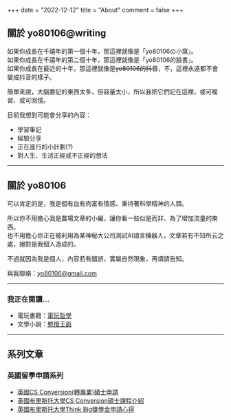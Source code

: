 +++
date = "2022-12-12"
title = "About"
comment = false
+++

## 關於 yo80106@writing

如果你成長在千禧年的第一個十年，那這裡就像是「yo80106の小窩」。  
如果你成長在千禧年的第二個十年，那這裡就像是「yo80106的臉書」。  
如果你成長在最近的十年，那這裡就像是~~yo80106的抖音~~，不，這裡永遠都不會變成抖音的樣子。

簡單來說，大腦要記的東西太多，但容量太小，所以我把它們記在這裡，或可複習、或可回憶。

目前我想到可能會分享的內容：
* 學習筆記
* 經驗分享
* 正在進行的小計劃(?)
* 對人生、生活正經或不正經的想法

---

## 關於 yo80106

可以肯定的是，我是個有血有肉富有情感、秉持著科學精神的人類。

所以你不用擔心我是農場文章的小編，讓你看一些似是而非、為了增加流量的東西。  
也不用擔心你正在被利用為某神秘大公司測試AI語言機器人，文章若有不知所云之處，絕對是我個人造成的。

不過就因為我是個人，內容若有錯誤，實屬自然現象，再煩請告知。

與我聯絡：yo80106@gmail.com

---

### 我正在閱讀...

* 電玩書籍：[電玩哲學](https://www.eslite.com/product/10012168942682646849007)
* 文學小說：[憨慢王爺](https://www.eslite.com/product/10012046692682584025006)

---

## 系列文章

### 英國留學申請系列

* [英國CS Conversion(轉專業)碩士申請](https://yo80106.github.io/posts/study-abroad/)
* [英國布里斯托大學CS Conversion碩士課程介紹](https://yo80106.github.io/posts/bristol-curriculum/)
* [英國布里斯托大學Think Big獎學金申請心得](https://yo80106.github.io/posts/think-big-scholarship/)
